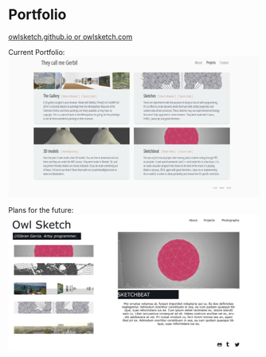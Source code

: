 Portfolio
==============
<a href="https://owlsketch.com">
owlsketch.github.io or owlsketch.com
</a>


Current Portfolio:
<img src="./current.png"></img>

Plans for the future:
<img src="./portfolio.jpg"></img>
